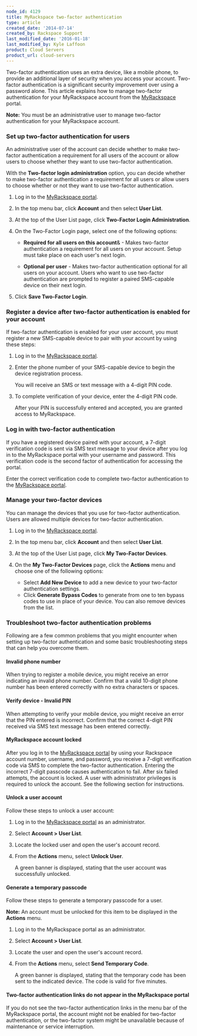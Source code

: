```yaml
---
node_id: 4129
title: MyRackspace two-factor authentication
type: article
created_date: '2014-07-14'
created_by: Rackspace Support
last_modified_date: '2016-01-18'
last_modified_by: Kyle Laffoon
product: Cloud Servers
product_url: cloud-servers
---
```


Two-factor authentication uses an extra device, like a mobile phone, to
provide an additional layer of security when you access your account.
Two-factor authentication is a significant security improvement over
using a password alone. This article explains how to manage two-factor
authentication for your MyRackspace account from the
[MyRackspace](https://my.rackspace.com/portal/auth/login?targetUri=%2Fhome) portal.

**Note:** You must be an administrative user to manage two-factor
authentication for your MyRackspace account.

### Set up two-factor authentication for users

An administrative user of the account can decide whether to make
two-factor authentication a requirement for all users of the account or
allow users to choose whether they want to use two-factor
authentication.

With the **Two-factor login administration** option, you can decide
whether to make two-factor authentication a requirement for all users or
allow users to choose whether or not they want to use two-factor
authentication.

1.  Log in to the [MyRackspace portal](https://my.rackspace.com/).

2.  In the top menu bar, click **Account** and then select **User
    List**.

3.  At the top of the User List page, click **Two-Factor Login
    Administration**.

4.  On the Two-Factor Login page, select one of the following options:

    -  **Required for all users on this account**& - Makes two-factor
    authentication a requirement for all users on your account. Setup
    must take place on each user's next login.

    -  **Optional per user** - Makes two-factor authentication optional for
    all users on your account. Users who want to use two-factor
    authentication are prompted to register a paired SMS-capable device
    on their next login.

7.  Click **Save Two-Factor Login**.

### Register a device after two-factor authentication is enabled for your account

If two-factor authentication is enabled for your user account, you must
register a new SMS-capable device to pair with your account by using
these steps:

1.  Log in to the [MyRackspace portal](https://myrackspace.com).

2.  Enter the phone number of your SMS-capable device to begin the
    device registration process.

    You will receive an SMS or text message with a 4-digit PIN code.

3.  To complete verification of your device, enter the 4-digit PIN code.

    After your PIN is successfully entered and accepted, you are granted
    access to MyRackspace.

### Log in with two-factor authentication

If you have a registered device paired with your account, a 7-digit
verification code is sent via SMS text message to your device after you
log in to the MyRackspace portal with your username and password. This
verification code is the second factor of authentication for accessing
the portal.

Enter the correct verification code to complete two-factor
authentication to the [MyRackspace portal](https://myrackspace.com).

### Manage your two-factor devices

You can manage the devices that you use for two-factor authentication.
Users are allowed multiple devices for two-factor authentication.

1.  Log in to the [MyRackspace portal](https://myrackspace.com).

2.  In the top menu bar, click **Account** and then select **User
    List**.

3.  At the top of the User List page, click **My Two-Factor Devices**.

4.  On the **My Two-Factor Devices** page, click the **Actions** menu
    and choose one of the following options:

    -   Select **Add New Device** to add a new device to your two-factor
        authentication settings.
    -   Click **Generate Bypass Codes** to generate from one to ten
        bypass codes to use in place of your device.
        You can also remove devices from the list.

### Troubleshoot two-factor authentication problems

Following are a few common problems that you might encounter when
setting up two-factor authentication and some basic troubleshooting
steps that can help you overcome them.

#### Invalid phone number

When trying to register a mobile device, you might receive an error
indicating an invalid phone number. Confirm that a valid 10-digit phone
number has been entered correctly with no extra characters or spaces.

#### Verify device - Invalid PIN

When attempting to verify your mobile device, you might receive an error
that the PIN entered is incorrect. Confirm that the correct 4-digit PIN
received via SMS text message has been entered correctly.

#### MyRackspace account locked

After you log in to the [MyRackspace portal](https://myrackspace.com) by
using your Rackspace account number, username, and password, you receive
a 7-digit verification code via SMS to complete the two-factor
authentication. Entering the incorrect 7-digit passcode causes
authentication to fail. After six failed attempts, the account is
locked. A user with administrator privileges is required to unlock the
account. See the following section for instructions.

#### Unlock a user account

Follow these steps to unlock a user account:

1.  Log in to the [MyRackspace portal](https://myrackspace.com) as an
    administrator.

2.  Select **Account > User List**.

3.  Locate the locked user and open the user's account record.

4.  From the **Actions** menu, select **Unlock User**.

    A green banner is displayed, stating that the user account was
    successfully unlocked.

#### Generate a temporary passcode

Follow these steps to generate a temporary passcode for a user.

**Note:** An account must be unlocked for this item to be displayed in
the **Actions** menu.

1.  Log in to the MyRackspace portal as an administrator.

2.  Select **Account > User List**.

3.  Locate the user and open the user's account record.

4.  From the **Actions** menu, select **Send Temporary Code**.

    A green banner is displayed, stating that the temporary code has
    been sent to the indicated device. The code is valid for
    five minutes.

#### Two-factor authentication links do not appear in the MyRackspace portal

If you do not see the two-factor authentication links in the menu bar of
the MyRackspace portal, the account might not be enabled for two-factor
authentication, or the two-factor system might be unavailable because of
maintenance or service interruption.
